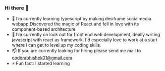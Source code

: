### Hi there 👋

- 🌱 I’m currently learning typescript by making desiframe socialmedia webapp.Discovered the magic of React and fell in love with its component-based architecture
- 🤔 I’m currently on look out for front end web development,ideally writing javascript with react as framework. I'd especially love to work at a start where i can get to level up my coding skills.
- 📫 If you are currently looking for hiring please send me mail to coderabhishek01@gmail.com
- ⚡ Fun fact: I started learning 
